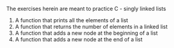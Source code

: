 The exercises herein are meant to practice C - singly linked lists
1. A function that prints all the elements of a list
2. A function that returns the number of elements in a linked list
3. A function that adds a new node at the beginning of a list
4. A function that adds a new node at the end of a list
